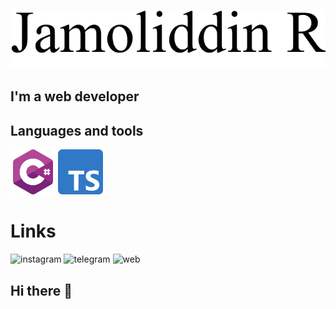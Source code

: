 [![Header](https://github.com/Rakhmonberdiev/Rakhmonberdiev/blob/main/assets/header.png)](https://jr-blog.uz/)

## I'm a web developer

## Languages and tools

<img src="https://github.com/Rakhmonberdiev/Rakhmonberdiev/blob/main/assets/csharp.png" alt="csharp" height="72"/>
<img src="https://github.com/Rakhmonberdiev/Rakhmonberdiev/blob/main/assets/typescript.png" alt="typescript" height="72"/>


# Links
![instagram](https://img.shields.io/badge/Instagram-090909?style=for-the-badge&logo=instagram)
![telegram](https://img.shields.io/badge/Telegram-090909?style=for-the-badge&logo=telegram)
![web](https://img.shields.io/badge/web%20site-090909?style=for-the-badge&logo=googlechrome)

## Hi there 👋

<!--
**Rakhmonberdiev/Rakhmonberdiev** is a ✨ _special_ ✨ repository because its `README.md` (this file) appears on your GitHub profile.

Here are some ideas to get you started:

- 🔭 I’m currently working on ...
- 🌱 I’m currently learning ...
- 👯 I’m looking to collaborate on ...
- 🤔 I’m looking for help with ...
- 💬 Ask me about ...
- 📫 How to reach me: ...
- 😄 Pronouns: ...
- ⚡ Fun fact: ...
-->
